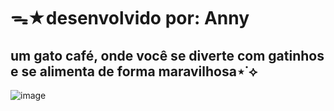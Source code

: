 # ᯓ★desenvolvido por: Anny 
## um gato café, onde você se diverte com gatinhos e se alimenta de forma maravilhosa⋆˙⟡
![image](https://github.com/user-attachments/assets/bd4713bd-7621-4cb8-90f2-07301b8c145a)
